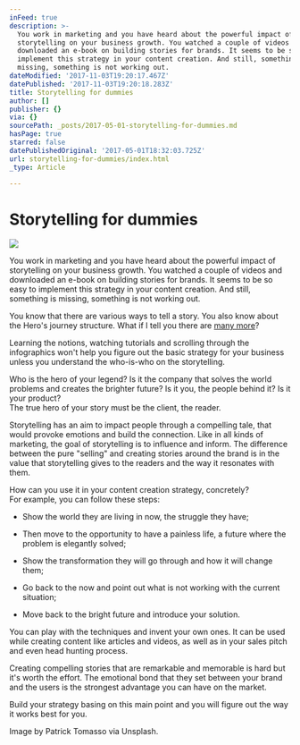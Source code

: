 ```yaml
---
inFeed: true
description: >-
  You work in marketing and you have heard about the powerful impact of
  storytelling on your business growth. You watched a couple of videos and
  downloaded an e-book on building stories for brands. It seems to be so easy to
  implement this strategy in your content creation. And still, something is
  missing, something is not working out.
dateModified: '2017-11-03T19:20:17.467Z'
datePublished: '2017-11-03T19:20:18.283Z'
title: Storytelling for dummies
author: []
publisher: {}
via: {}
sourcePath: _posts/2017-05-01-storytelling-for-dummies.md
hasPage: true
starred: false
datePublishedOriginal: '2017-05-01T18:32:03.725Z'
url: storytelling-for-dummies/index.html
_type: Article

---
```

# Storytelling for dummies
![](https://the-grid-user-content.s3-us-west-2.amazonaws.com/02873330-cfd6-4e21-be49-d0cf1f821e27.jpg)

You work in marketing and you have heard about the powerful impact of storytelling on your business growth. You watched a couple of videos and downloaded an e-book on building stories for brands. It seems to be so easy to implement this strategy in your content creation. And still, something is missing, something is not working out.

You know that there are various ways to tell a story. You also know about the Hero's journey structure. What if I tell you there are [many more][0]? 

Learning the notions, watching tutorials and scrolling through the infographics won't help you figure out the basic strategy for your business unless you understand the who-is-who on the storytelling.

Who is the hero of your legend? Is it the company that solves the world problems and creates the brighter future? Is it you, the people behind it? Is it your product?  
The true hero of your story must be the client, the reader.

Storytelling has an aim to impact people through a compelling tale, that would provoke emotions and build the connection. Like in all kinds of marketing, the goal of storytelling is to influence and inform. The difference between the pure "selling" and creating stories around the brand is in the value that storytelling gives to the readers and the way it resonates with them.

How can you use it in your content creation strategy, concretely?  
For example, you can follow these steps:

- Show the world they are living in now, the struggle they have;

- Then move to the opportunity to have a painless life, a future where the problem is elegantly solved;

- Show the transformation they will go through and how it will change them;

- Go back to the now and point out what is not working with the current situation;

- Move back to the bright future and introduce your solution.

You can play with the techniques and invent your own ones. It can be used while creating content like articles and videos, as well as in your sales pitch and even head hunting process.

Creating compelling stories that are remarkable and memorable is hard but it's worth the effort. The emotional bond that they set between your brand and the users is the strongest advantage you can have on the market.

Build your strategy basing on this main point and you will figure out the way it works best for you.

Image by Patrick Tomasso via Unsplash.

[0]: https://blog.bufferapp.com/storytelling-formulas